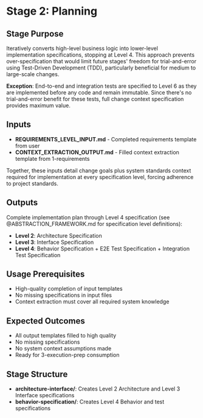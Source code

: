 # Stage 2: Planning

## Stage Purpose
Iteratively converts high-level business logic into lower-level implementation specifications, stopping at Level 4. This approach prevents over-specification that would limit future stages' freedom for trial-and-error using Test-Driven Development (TDD), particularly beneficial for medium to large-scale changes.

**Exception**: End-to-end and integration tests are specified to Level 6 as they are implemented before any code and remain immutable. Since there's no trial-and-error benefit for these tests, full change context specification provides maximum value.

## Inputs
- **REQUIREMENTS_LEVEL_INPUT.md** - Completed requirements template from user
- **CONTEXT_EXTRACTION_OUTPUT.md** - Filled context extraction template from 1-requirements

Together, these inputs detail change goals plus system standards context required for implementation at every specification level, forcing adherence to project standards.

## Outputs
Complete implementation plan through Level 4 specification (see @ABSTRACTION_FRAMEWORK.md for specification level definitions):
- **Level 2**: Architecture Specification 
- **Level 3**: Interface Specification
- **Level 4**: Behavior Specification + E2E Test Specification + Integration Test Specification

## Usage Prerequisites
- High-quality completion of input templates
- No missing specifications in input files
- Context extraction must cover all required system knowledge

## Expected Outcomes
- All output templates filled to high quality
- No missing specifications
- No system context assumptions made
- Ready for 3-execution-prep consumption

## Stage Structure
- **architecture-interface/**: Creates Level 2 Architecture and Level 3 Interface specifications
- **behavior-specification/**: Creates Level 4 Behavior and test specifications